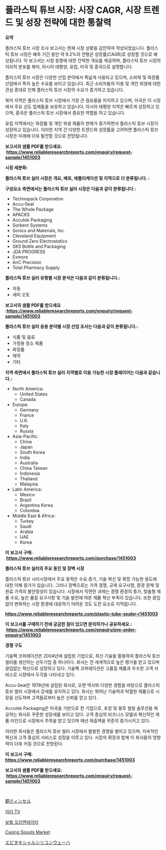 <p><h1>플라스틱 튜브 시장: 시장 CAGR, 시장 트렌드 및 성장 전략에 대한 통찰력</h1></p><p><strong>요약</strong></p>
<p><p>플라스틱 튜브 시장 조사 보고서는 현재 시장 상황을 감안하여 작성되었습니다. 플라스틱 튜브 시장은 예측 기간 동안 약 9.2%의 연평균 성장률(CAGR)로 성장할 것으로 예상됩니다. 이 보고서는 시장 동향에 대한 간략한 개요를 제공하며, 플라스틱 튜브 시장의 지리적 분포를 북미, 아시아 태평양, 유럽, 미국 및 중국으로 설명합니다.</p><p>플라스틱 튜브 시장은 다양한 산업 분야에서 폭넓게 사용되고 있으며, 소비재 및 화장품 산업에서 특히 높은 수요를 보이고 있습니다. 최근 소비자들의 미용 및 개인 위생에 대한 관심 증대로 인해 플라스틱 튜브 시장의 수요가 증가하고 있습니다.</p><p>북미 지역은 플라스틱 튜브 시장에서 가장 큰 점유율을 차지하고 있으며, 미국은 이 시장에서 주요 선도 업체들을 보유하고 있습니다. 아시아 태평양 지역은 빠르게 성장하고 있으며, 중국은 플라스틱 튜브 시장에서 중요한 역할을 하고 있습니다.</p><p>유럽 지역에서는 화장품 및 개인 위생 제품의 판매가 증가하면서 플라스틱 튜브 시장이 성장하고 있습니다. 이러한 지역 간 다양한 트렌드와 성장률을 고려하면 플라스틱 튜브 시장은 미래에 더욱 발전할 것으로 전망됩니다.</p></p>
<p><strong>보고서의 샘플 PDF를 받으세요: &nbsp;<a href="https://www.reliableresearchreports.com/enquiry/request-sample/1451003">https://www.reliableresearchreports.com/enquiry/request-sample/1451003</a></strong></p>
<p><strong>시장 세분화:</strong></p>
<p><strong> 플라스틱 튜브 실러 시장은 개요, 배포, 애플리케이션 및 지역으로 더 분류됩니다. :</strong></p>
<p><strong>구성요소 측면에서는 플라스틱 튜브 실러 시장은 다음과 같이 분류됩니다.:</strong></p>
<p><ul><li>Technopack Corporation</li><li>Accu-Seal</li><li>The Whole Package</li><li>APACKS</li><li>Accutek Packaging</li><li>Sorbent Systems</li><li>Sonics and Materials, Inc.</li><li>Cleveland Equipment</li><li>Ground Zero Electrostatics</li><li>SKS Bottle and Packaging</li><li>JDA PROGRESS</li><li>Exmore</li><li>AnC Precision</li><li>Total Pharmacy Supply</li></ul></p>
<p><strong> 플라스틱 튜브 실러 유형별 시장 분석은 다음과 같이 분류됩니다.:</strong></p>
<p><ul><li>자동</li><li>세미 오토</li></ul></p>
<p><strong>보고서의 샘플 PDF를 받으세요 :<a href="https://www.reliableresearchreports.com/enquiry/request-sample/1451003">https://www.reliableresearchreports.com/enquiry/request-sample/1451003</a></strong></p>
<p><strong> 플라스틱 튜브 실러 응용 분야별 시장 산업 조사는 다음과 같이 분류됩니다.:</strong></p>
<p><ul><li>식품 및 음료</li><li>가정용 청소 제품</li><li>화장품</li><li>제약</li><li>기타</li></ul></p>
<p><strong>지역 측면에서 플라스틱 튜브 실러 지역별로 이용 가능한 시장 플레이어는 다음과 같습니다.:</strong></p>
<p><ul>
    <li>
        North America:
        <ul>
            <li>United States</li>
            <li>Canada</li>
        </ul>
    </li>
    <li>
        Europe:
        <ul>
            <li>Germany</li>
            <li>France</li>
            <li>U.K.</li>
            <li>Italy</li>
            <li>Russia</li>
        </ul>
    </li>
    <li>
        Asia-Pacific:
        <ul>
            <li>China</li>
            <li>Japan</li>
            <li>South Korea</li>
            <li>India</li>
            <li>Australia</li>
            <li>China Taiwan</li>
            <li>Indonesia</li>
            <li>Thailand</li>
            <li>Malaysia</li>
        </ul>
    </li>
    <li>
        Latin America:
        <ul>
            <li>Mexico</li>
            <li>Brazil</li>
            <li>Argentina Korea</li>
            <li>Colombia</li>
        </ul>
    </li>
    <li>
        Middle East & Africa:
        <ul>
            <li>Turkey</li>
            <li>Saudi</li>
            <li>Arabia</li>
            <li>UAE</li>
            <li>Korea</li>
        </ul>
    </li>
    </ul></p>
<p><strong>이 보고서 구매: &nbsp;<a href="https://www.reliableresearchreports.com/purchase/1451003">https://www.reliableresearchreports.com/purchase/1451003</a></strong></p>
<p><strong>플라스틱 튜브 실러의 주요 동인 및 장벽 시장</strong></p>
<p><p>플라스틱 튜브 시러시장에서 주요 동력은 수요 증가, 기술 혁신 및 확장 가능한 용도에 대한 이해 증가가 있습니다. 그러나 장벽으로는 가격 경쟁, 규제 요구사항, 환경 문제 및 원료 가격의 불안정성이 있습니다. 시장에서 직면한 과제는 경쟁 환경의 증가, 맞춤형 제품 수요, 높은 품질 요구사항 및 기술 발전에 따른 제품 혁신 부족이 있습니다. 또한 끊임없이 변화하는 시장 환경에 대응하기 어려운 것도 도전 요소로 지적됩니다.</p></p>
<p><strong><a href="https://www.reliableresearchreports.com/plastic-tube-sealer-r1451003">https://www.reliableresearchreports.com/plastic-tube-sealer-r1451003</a></strong></p>
<p><strong>이 보고서를 구매하기 전에 궁금한 점이 있으면 문의하거나 공유하세요.: &nbsp;<a href="https://www.reliableresearchreports.com/enquiry/pre-order-enquiry/1451003">https://www.reliableresearchreports.com/enquiry/pre-order-enquiry/1451003</a></strong></p>
<p><strong>경쟁 구도</strong></p>
<p><p>기술팩 코퍼레이션은 2004년에 설립된 기업으로, 최신 기술을 활용하여 플라스틱 튜브 씰러를 생산하는 선두기업 중 하나이다. 회사는 전 세계적으로 높은 평가를 받고 있으며 끊임없는 혁신으로 성장하고 있다. 기술팩 코퍼레이션은 고품질 제품과 우수한 고객 서비스로 시장에서 두각을 나타내고 있다.</p><p>Accu-Seal은 1978년에 설립된 회사로, 오랜 역사와 다양한 경험을 바탕으로 플라스틱 튜브 씰러 시장에서 강세를 유지하고 있다. 회사는 뛰어난 기술력과 탁월한 제품으로 시장을 선도하며 고객들로부터 높은 신뢰를 얻고 있다.</p><p>Accutek Packaging은 미국을 기반으로 한 기업으로, 포장 및 봉투 씰링 솔루션을 제공하는 회사로 꾸준한 성장세를 보이고 있다. 고객 중심의 비즈니스 모델과 혁신적인 제품 라인으로 시장에서 주목을 받고 있으며 매년 매출액을 꾸준히 증가시키고 있다.</p><p>이러한 회사들은 플라스틱 튜브 씰러 시장에서 활발한 경쟁을 벌이고 있으며, 지속적인 혁신과 고객 중심의 서비스로 성장을 이루고 있다. 시장의 확장과 함께 이 회사들의 영향력이 더욱 커질 것으로 전망된다.</p></p>
<p><strong>이 보고서 구매: &nbsp; <a href="https://www.reliableresearchreports.com/purchase/1451003">https://www.reliableresearchreports.com/purchase/1451003</a></strong></p>
<p><strong>보고서의 샘플 PDF를 받으세요: &nbsp;<a href="https://www.reliableresearchreports.com/enquiry/request-sample/1451003">https://www.reliableresearchreports.com/enquiry/request-sample/1451003</a></strong><strong></strong></p>
<p>&nbsp;</p>
<p><p><a href="https://medium.com/@orlohagenes_12279/%E9%8A%85%E8%A3%BD%E3%81%AE%E3%83%86%E3%82%A3%E3%83%B3%E3%82%BB%E3%83%AB%E5%B8%82%E5%A0%B4-%E5%B8%82%E5%A0%B4%E3%82%B7%E3%82%A7%E3%82%A2-%E5%B8%82%E5%A0%B4%E5%8B%95%E5%90%91-%E3%81%8A%E3%82%88%E3%81%B3%E5%B0%86%E6%9D%A5%E3%81%AE%E6%88%90%E9%95%B7%E3%81%AE%E6%8E%A2%E7%A9%B6-b2bb1bf87d05">銅ティンセル</a></p><p><a href="https://medium.com/@jerrodhilll68/%EB%AF%B8%EB%9F%AC-tv-%EC%8B%9C%EC%9E%A5-%EC%9C%A0%ED%98%95-%EC%9D%91%EC%9A%A9-%EB%B0%8F-%EC%A7%80%EB%A6%AC%EB%B3%84%EB%A1%9C-%EC%A2%85%ED%95%A9%EC%A0%81%EC%9C%BC%EB%A1%9C-%ED%8F%89%EA%B0%80%ED%95%98%EA%B8%B0-3c2b4e639d7f">미러 TV</a></p><p><a href="https://github.com/vsoq0zknh59/Market-Research-Report-List-1/blob/main/425476220656.md">보틀 오리엔테이터</a></p><p><a href="https://github.com/globismark/Market-Research-Report-List-2/blob/main/casing-spools-market.md">Casing Spools Market</a></p><p><a href="https://medium.com/@abdielkilback/%E3%82%A8%E3%83%94%E3%82%BF%E3%82%AD%E3%82%B7%E3%83%A3%E3%83%AB%E3%82%B7%E3%83%AA%E3%82%B3%E3%83%B3%E3%82%A6%E3%82%A7%E3%83%BC%E3%83%8F%E5%B8%82%E5%A0%B4-%E5%B8%82%E5%A0%B4cagr-%E5%B8%82%E5%A0%B4%E3%83%88%E3%83%AC%E3%83%B3%E3%83%89-%E3%81%8A%E3%82%88%E3%81%B3%E6%88%90%E9%95%B7%E6%88%A6%E7%95%A5%E3%81%AB%E9%96%A2%E3%81%99%E3%82%8B%E6%B4%9E%E5%AF%9F-abd754607c2e">エピタキシャルシリコンウェーハ</a></p></p>